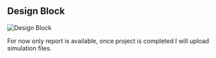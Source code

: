 ## Design Block

![Design Block](https://github.com/0IsaacR/Audio_Synthesizer_Circuit/assets/108250454/2c5222cc-7aea-439a-ac32-8cd184ce709e)


For now only report is available, once project is completed I will upload simulation files.
